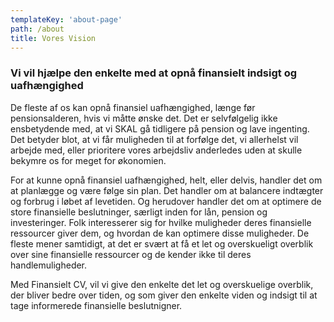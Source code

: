 ```yaml
---
templateKey: 'about-page'
path: /about
title: Vores Vision
---
```

### Vi vil hjælpe den enkelte med at opnå finansielt indsigt og uafhængighed
De fleste af os kan opnå finansiel uafhængighed, længe før pensionsalderen, hvis vi måtte ønske det. Det er selvfølgelig ikke ensbetydende med, at vi SKAL gå tidligere på pension og lave ingenting. Det betyder blot, at vi får muligheden til at forfølge det, vi allerhelst vil arbejde med, eller prioritere vores arbejdsliv anderledes uden at skulle bekymre os for meget for økonomien.

For at kunne opnå finansiel uafhængighed, helt, eller delvis, handler det om at planlægge og være følge sin plan. Det handler om at balancere indtægter og forbrug i løbet af levetiden. Og herudover handler det om at optimere de store finansielle beslutninger, særligt inden for lån, pension og investeringer. 
Folk interesserer sig for hvilke muligheder deres finansielle ressourcer giver dem, og hvordan de kan optimere disse muligheder. De fleste mener samtidigt, at det er svært at få et let og overskueligt overblik over sine finansielle ressourcer og de kender ikke til deres handlemuligheder. 

Med Finansielt CV, vil vi give den enkelte det let og overskuelige overblik, der bliver bedre over tiden, og som giver den enkelte viden og indsigt til at tage informerede finansielle beslutnigner. 
